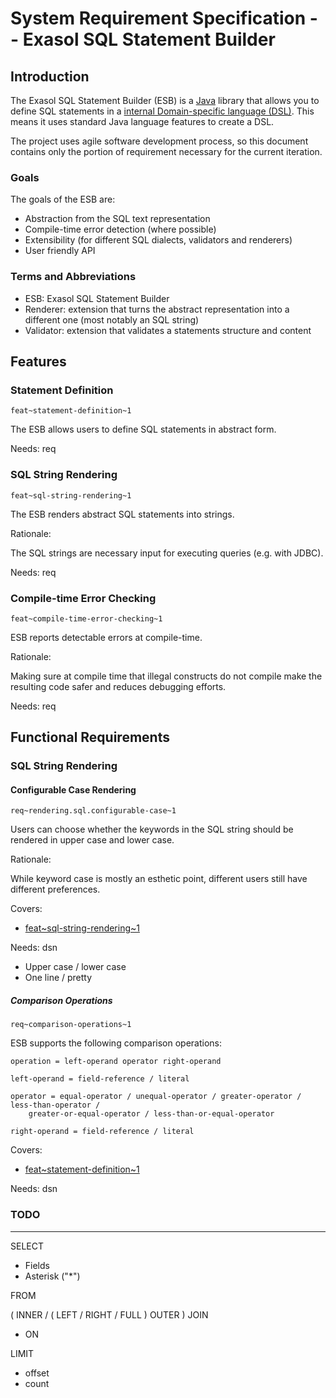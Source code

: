 # System Requirement Specification -- Exasol SQL Statement Builder

## Introduction

The Exasol SQL Statement Builder (ESB) is a [Java](https://java.com) library that allows you to define SQL statements in a [internal Domain-specific language (DSL)](https://en.wikipedia.org/wiki/Domain-specific_language#Usage_patterns). This means it uses standard Java language features to create a DSL.

The project uses agile software development process, so this document contains only the portion of requirement necessary for the current iteration.

### Goals

The goals of the ESB are:

* Abstraction from the SQL text representation
* Compile-time error detection (where possible)
* Extensibility (for different SQL dialects, validators and renderers)
* User friendly API

### Terms and Abbreviations

* ESB: Exasol SQL Statement Builder
* Renderer: extension that turns the abstract representation into a different one (most notably an SQL string)
* Validator: extension that validates a statements structure and content

## Features

### Statement Definition
`feat~statement-definition~1`

The ESB allows users to define SQL statements in abstract form.

Needs: req

### SQL String Rendering
`feat~sql-string-rendering~1`

The ESB renders abstract SQL statements into strings.

Rationale:

The SQL strings are necessary input for executing queries (e.g. with JDBC).

Needs: req

### Compile-time Error Checking
`feat~compile-time-error-checking~1`

ESB reports detectable errors at compile-time.

Rationale:

Making sure at compile time that illegal constructs do not compile make the resulting code safer and reduces debugging efforts.

Needs: req

## Functional Requirements

### SQL String Rendering

#### Configurable Case Rendering
`req~rendering.sql.configurable-case~1`

Users can choose whether the keywords in the SQL string should be rendered in upper case and lower case.

Rationale:

While keyword case is mostly an esthetic point, different users still have different preferences.

Covers:

* [feat~sql-string-rendering~1](#sql-string-rendering)

Needs: dsn

* Upper case / lower case
* One line / pretty

##### Comparison Operations
`req~comparison-operations~1`

ESB supports the following comparison operations:

    operation = left-operand operator right-operand
    
    left-operand = field-reference / literal
    
    operator = equal-operator / unequal-operator / greater-operator / less-than-operator /
        greater-or-equal-operator / less-than-or-equal-operator
    
    right-operand = field-reference / literal

Covers:

* [feat~statement-definition~1](#statement-definition)

Needs: dsn


### TODO

---

SELECT
* Fields
* Asterisk ("*")

FROM

( INNER / ( LEFT / RIGHT / FULL ) OUTER ) JOIN
* ON

LIMIT
* offset
* count
